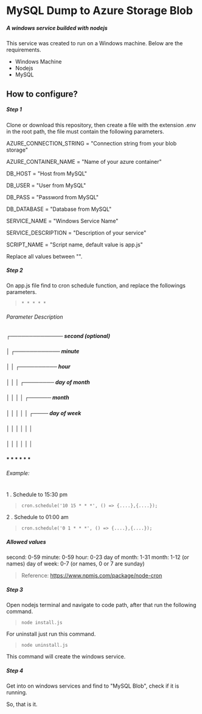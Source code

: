  # MySQL Dump to Azure Storage Blob
##### A windows service builded with nodejs

This service was created to run on a Windows machine. Below are the requirements.

- Windows Machine
- Nodejs 
- MySQL

## How to configure?


##### Step 1
Clone or download this repository, then create a file with the extension .env in the root path, the file must contain the following parameters.

AZURE_CONNECTION_STRING = "Connection string from your blob storage"
 
AZURE_CONTAINER_NAME = "Name of your azure container"

DB_HOST = "Host from MySQL"
 
DB_USER = "User from MySQL"
 
DB_PASS = "Password from MySQL"
 
DB_DATABASE = "Database from MySQL"
 
SERVICE_NAME = "Windows Service Name"
 
SERVICE_DESCRIPTION = "Description of your service"
 
SCRIPT_NAME = "Script name, default value is app.js"

Replace all values between "".

##### Step 2
On app.js file find to cron schedule function, and replace the followings parameters.

> `* * * * *`

###### Parameter Description
 ##### ┌────────────── second (optional)
 ##### │ ┌──────────── minute
 ##### │ │ ┌────────── hour
 ##### │ │ │ ┌──────── day of month
 ##### │ │ │ │ ┌────── month
 ##### │ │ │ │ │ ┌──── day of week
 ##### │ │ │ │ │ │
 ##### │ │ │ │ │ │
 #### * * * * * *
 
###### Example:
#
1 . Schedule to 15:30 pm
> `
cron.schedule('10 15 * * *', () => {....},{....});
`

2 . Schedule to 01:00 am
> `
cron.schedule('0 1 * * *', () => {....},{....});
`

##### Allowed values
second:	0-59
minute:	0-59
hour:	0-23
day of month:	1-31
month:	1-12 (or names)
day of week:	0-7 (or names, 0 or 7 are sunday)

> Reference: https://www.npmjs.com/package/node-cron

##### Step 3
Open nodejs terminal and navigate to code path, after that run the following command.

> `node install.js`

For uninstall just run this command.

> `node uninstall.js`

This command will create the windows service.

##### Step 4
Get into on windows services and find to "MySQL Blob", check if it is running.

So, that is it.



